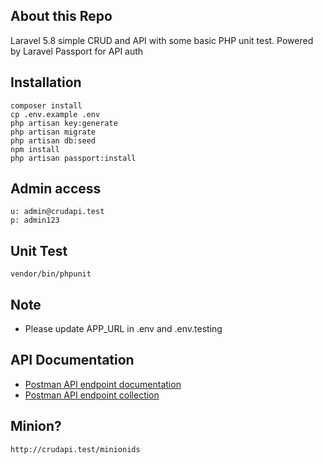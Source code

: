 ## About this Repo

Laravel 5.8 simple CRUD and API with some basic PHP unit test. Powered by Laravel Passport for API auth

## Installation

```
composer install
cp .env.example .env
php artisan key:generate
php artisan migrate
php artisan db:seed
npm install
php artisan passport:install
```

## Admin access

```
u: admin@crudapi.test
p: admin123
```

## Unit Test

```
vendor/bin/phpunit
```

## Note

- Please update APP_URL in .env and .env.testing

## API Documentation

- [Postman API endpoint documentation](https://documenter.getpostman.com/view/1035812/SWLZeq5f?version=latest)
- [Postman API endpoint collection](https://www.getpostman.com/collections/652bf0a887f75eae8fd4)

## Minion?

```
http://crudapi.test/minionids
```


